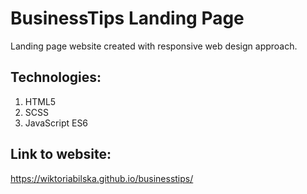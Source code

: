 # BusinessTips Landing Page

Landing page website created with responsive web design approach.

## Technologies:

1. HTML5
2. SCSS
3. JavaScript ES6

## Link to website:

https://wiktoriabilska.github.io/businesstips/
